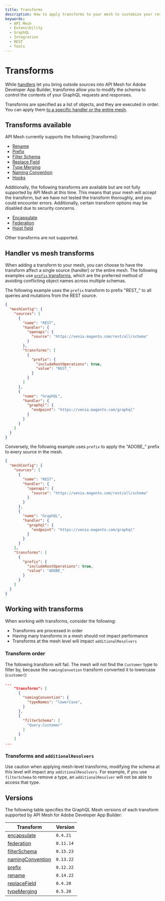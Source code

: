 ```yaml
---
title: Transforms
description: How to apply transforms to your mesh to customize your responses.
keywords:
  - API Mesh
  - Extensibility
  - GraphQL
  - Integration
  - REST
  - Tools
---
```


# Transforms

While [handlers](./source-handlers.md) let you bring outside sources into API Mesh for Adobe Developer App Builder, transforms allow you to modify the schema to control the contents of your GraphQL requests and responses.

Transforms are specified as a list of objects, and they are executed in order. You can apply them [to a specific handler or the entire mesh](#handler-vs-mesh-transforms).

## Transforms available

API Mesh currently supports the following [transforms]:

-  [Rename](../reference/transforms/rename.md)
-  [Prefix](../reference/transforms/prefix.md)
-  [Filter Schema](../reference/transforms/filter-schema.md)
-  [Replace Field](../reference/transforms/replace-field.md)
-  [Type Merging](../reference/transforms/type-merging.md)
-  [Naming Convention](../reference/transforms/naming-convention.md)
-  [Hooks](./hooks.md)

Additionally, the following transforms are available but are not fully supported by API Mesh at this time. This means that your mesh will accept the transform, but we have not tested the transform thoroughly, and you could encounter errors. Additionally, certain transform options may be disabled due to security concerns.

-  [Encapsulate](../reference/transforms/encapsulate.md)
-  [Federation](../reference/transforms/federation.md)
-  [Hoist field](../reference/transforms/replace-field.md#scope-hoistvalue)

Other transforms are not supported.

## Handler vs mesh transforms

When adding a transform to your mesh, you can choose to have the transform affect a single source (handler) or the entire mesh. The following examples use [`prefix` transforms](../reference/transforms/prefix.md), which are the preferred method of avoiding conflicting object names across multiple schemas.

The following example uses the `prefix` transform to prefix "REST_" to all queries and mutations from the REST source.

```json
{
  "meshConfig": {
    "sources": [
      {
        "name": "REST",
        "handler": {
          "openapi": {
            "source": "https://venia.magento.com/rest/all/schema"
          }
        },
        "transforms": [
          {
            "prefix": {
              "includeRootOperations": true,
              "value": "REST_"
            }
          }
        ]
      },
      {
        "name": "GraphQL",
        "handler": {
          "graphql": {
            "endpoint": "https://venia.magento.com/graphql"
          }
        }
      }
    ]
  }
}
```

Conversely, the following example uses `prefix` to apply the "ADOBE_" prefix to every source in the mesh.

```json
{
  "meshConfig": {
    "sources": [
      {
        "name": "REST",
        "handler": {
          "openapi": {
            "source": "https://venia.magento.com/rest/all/schema"
          }
        }
      },
      {
        "name": "GraphQL",
        "handler": {
          "graphql": {
            "endpoint": "https://venia.magento.com/graphql"
          }
        }
      }
    ],
    "transforms": [
      {
        "prefix": {
          "includeRootOperations": true,
          "value": "ADOBE_"
        }
      }
    ]
  }
}
```

## Working with transforms

When working with transforms, consider the following:

- Transforms are processed in order
- Having many transforms in a mesh should not impact performance
- Transforms at the mesh level will impact `additionalResolvers`

### Transform order

The following transform will fail. The mesh will not find the `Customer` type to filter by, because the `namingConvetion` transform converted it to lowercase (`customer`):

```json
...
    "transforms": [
      {
        "namingConvention": {
          "typeNames": "lowerCase",
        }
      },
      {
        "filterSchema": [
          "Query.Customer"
        ]
      }
    ]
...
```

### Transforms and `additionalResolvers`

Use caution when applying mesh-level transforms; modifying the schema at this level will impact any `additionalResolvers`. For example, if you use `filterSchema` to remove a type, an `additionalResolver` will not be able to access that type.

## Versions

The following table specifies the GraphQL Mesh versions of each transform supported by API Mesh for Adobe Developer App Builder:

| Transform | Version |
|------------|------------|
[encapsulate] | `0.4.21`
[federation] | `0.11.14`
[filterSchema] | `0.15.23`
[namingConvention] | `0.13.22`
[prefix] | `0.12.22`
[rename] | `0.14.22`
[replaceField] | `0.4.20`
[typeMerging] | `0.5.20`

<!-- Link Definitions -->
[Introduction]: index.md
[encapsulate]: ../reference/transforms/encapsulate.md
[federation]: ../reference/transforms/federation.md
[filterSchema]: ../reference/transforms/filter-schema.md
[namingConvention]: ../reference/transforms/naming-convention.md
[prefix]: ../reference/transforms/prefix.md
[rename]: ../reference/transforms/rename.md
[replaceField]: ../reference/transforms/replace-field.md
[typeMerging]: ../reference/transforms/type-merging.md
